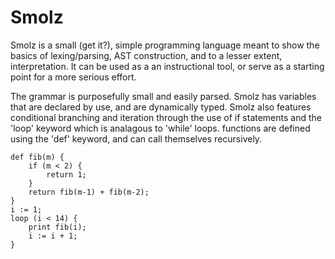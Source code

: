 # Smolz

Smolz is a small (get it?), simple programming language
meant to show the basics of lexing/parsing, AST construction,
and to a lesser extent, interpretation. It can be used as a
an instructional tool, or serve as a starting point for a 
more serious effort.

The grammar is purposefully small and easily parsed. 
Smolz has variables that are declared by use, and are dynamically typed.
Smolz also features conditional branching and iteration through the use of
if statements and the 'loop' keyword which is analagous to 'while' loops. 
functions are defined using the 'def' keyword, and can call themselves recursively.

    def fib(m) {
        if (m < 2) {
            return 1;
        }
        return fib(m-1) + fib(m-2);
    }
    i := 1;
    loop (i < 14) {
        print fib(i);
        i := i + 1;
    }

    
